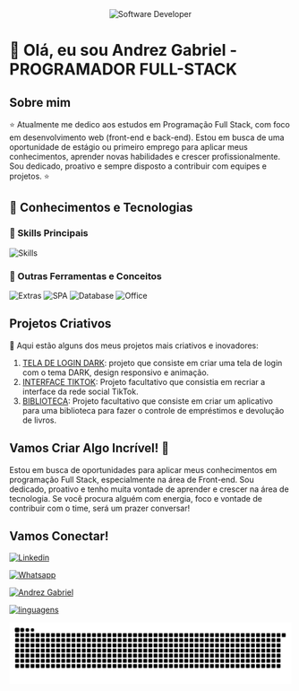 <div align="center">
  <img src="https://www.gabrielcorralcardenas.com/content/images/size/w2000/2024/03/web3.gif" alt="Software Developer">
</div>

# 🚀 Olá, eu sou Andrez Gabriel - PROGRAMADOR FULL-STACK

## Sobre mim

⭐ Atualmente me dedico aos estudos em Programação Full Stack, com foco em desenvolvimento web (front-end e back-end). Estou em busca de uma oportunidade de estágio ou primeiro emprego para aplicar meus conhecimentos, aprender novas habilidades e crescer profissionalmente. Sou dedicado, proativo e sempre disposto a contribuir com equipes e projetos. ⭐

## 🧠 Conhecimentos e Tecnologias

### 🚀 Skills Principais

![Skills](https://skillicons.dev/icons?i=html,css,javascript,react,bootstrap,nodejs,python,mysql,git,github,vscode,trello)

### 🧩 Outras Ferramentas e Conceitos

![Extras](https://img.shields.io/badge/Scrum-Agile_Framework-green?style=flat)
![SPA](https://img.shields.io/badge/SPA-Single_Page_App-blue?style=flat)
![Database](https://img.shields.io/badge/Banco_de_Dados-Relacional-blue?style=flat)
![Office](https://img.shields.io/badge/Microsoft_Office-EA3C00?style=flat&logo=microsoftoffice&logoColor=white)


## Projetos Criativos

🎨 Aqui estão alguns dos meus projetos mais criativos e inovadores:

1. [TELA DE LOGIN DARK](https://github.com/andrezgabriel/tela-login-dark): projeto que consiste em criar uma tela de login com o tema DARK, design responsivo e animação.
2. [INTERFACE TIKTOK](https://github.com/andrezgabriel/tiktok_ADS): Projeto facultativo que consistia em recriar a interface da rede social TikTok.
3. [BIBLIOTECA](https://github.com/andrezgabriel/atividade_react): Projeto facultativo que consiste em criar um aplicativo para uma biblioteca para fazer o controle de empréstimos e devolução de livros.

## Vamos Criar Algo Incrível! 💫

 Estou em busca de oportunidades para aplicar meus conhecimentos em programação Full Stack, especialmente na área de Front-end. Sou dedicado, proativo e tenho muita vontade de aprender e crescer na área de tecnologia. Se você procura alguém com energia, foco e vontade de contribuir com o time, será um prazer conversar! 

## Vamos Conectar!

[![Linkedin](https://img.shields.io/badge/-LinkedIn-%230077B5?style=flat-square&logo=Linkedin&logoColor=white&link=https://www.linkedin.com/in/andrez-gabriel-4848631a3)](https://www.linkedin.com/in/andrez-gabriel-4848631a3)

[![Whatsapp](https://img.shields.io/badge/-WhatsApp-%2304CC0D?style=flat-square&logo=Whatsapp&logoColor=white&link=https://wa.me/5581999706477)](https://wa.me/5581999706477)



[![Andrez Gabriel](https://github-readme-stats.vercel.app/api?username=andrezgabriel&theme=dark)](https://github.com/anuraghazra/github-readme-stats)

[![linguagens](https://github-readme-stats.vercel.app/api/top-langs/?username=andrezgabriel&hide=html&layout=compact&theme=dark)](https://github.com/anuraghazra/github-readme-stats)

<picture align="center">
  <source media="(prefers-color-scheme: dark)" srcset="https://raw.githubusercontent.com/andrezgabriel/andrezgabriel/output/github-contribution-grid-snake-dark.svg">
  <source media="(prefers-color-scheme: light)" srcset="https://raw.githubusercontent.com/andrezgabriel/andrezgabriel/output/github-contribution-grid-snake-dark.svg">
  <img align="center" alt="github contribution grid snake animation" src="https://raw.githubusercontent.com/andrezgabriel/andrezgabriel/output/github-contribution-grid-snake.svg">
</picture>





